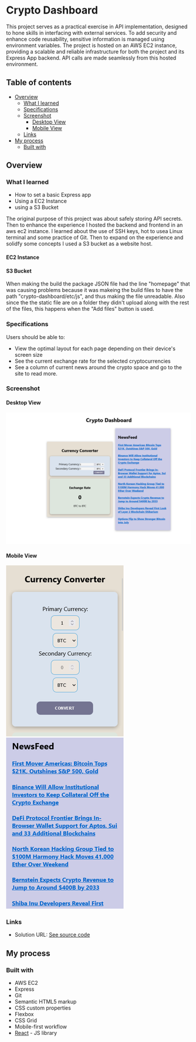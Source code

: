# Crypto Dashboard

This project serves as a practical exercise in API implementation, designed to hone skills in interfacing with external services. To add security and enhance code reusability, sensitive information is managed using environment variables. The project is hosted on an AWS EC2 instance, providing a scalable and reliable infrastructure for both the project and its Express App backend. API calls are made seamlessly from this hosted environment.

## Table of contents

- [Overview](#overview)
  - [What I learned](#what-i-learned)
  - [Specifications](#specifications)
  - [Screenshot](#screenshot)
      - [Desktop View](#desktop-view)
      - [Mobile View](#mobile-view)
  - [Links](#links)
- [My process](#my-process)
  - [Built with](#built-with)

## Overview

### What I learned

- How to set a basic Express app 
- Using a EC2 Instance
- using a S3 Bucket

The original purpose of this project was about safely storing API secrets. Then to enhance the experience I hosted the backend and frontend in an aws ec2 instance. I learned about the use of SSH keys, hot to usea Linux terminal and some practice of Git. Then to expand on the experience and solidfy some concepts I used a S3 bucket as a website host.  

#### EC2 Instance

#### S3 Bucket 
When making the build the package JSON file had the line "homepage" that was causing problems because it was makeing the build files to have the path "crypto-dashboard/etc/js", and thus making the file unreadable.
Also since the the static file are on a folder they didn't upload along with the rest of the files, this happens when the "Add files" button is used. 

### Specifications

Users should be able to:

- View the optimal layout for each page depending on their device's screen size
- See the current exchange rate for the selected cryptocurrencies
- See a column of current news around the crypto space and go to the site to read more.

### Screenshot

#### Desktop View

![](./public/screenshots/desktop-view.png)

#### Mobile View

![](./public/screenshots/mobile-view-1.png)
![](./public/screenshots/mobile-view-2.png)

### Links

- Solution URL: [See source code](https://github.com/davidbriseo/crypto-dashboard/tree/main)

## My process

### Built with

- AWS EC2
- Express
- Git
- Semantic HTML5 markup
- CSS custom properties
- Flexbox
- CSS Grid
- Mobile-first workflow
- [React](https://reactjs.org/) - JS library

